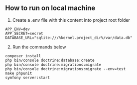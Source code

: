 ## How to run on local machine

1. Create a .env file with this content into project root folder
```
APP_ENV=dev
APP_SECRET=secret
DATABASE_URL="sqlite:///%kernel.project_dir%/var/data.db"
```

2. Run the commands below
```shell
composer install
php bin/console doctrine:database:create
php bin/console doctrine:migrations:migrate
php bin/console doctrine:migrations:migrate --env=test
make phpunit
symfony server:start
```